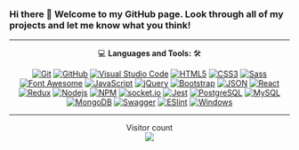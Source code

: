 ### Hi there 👋 Welcome to my GitHub page. Look through all of my projects and let me know what you think!

<!-- <h3 align="center" dir="auto"><a id="user-content-portfolio" class="anchor" aria-hidden="true" href="#portfolio" target="_blank"><svg class="octicon octicon-link" viewBox="0 0 16 16" version="1.1" width="16" height="16" aria-hidden="true"><path fill-rule="evenodd" d="M7.775 3.275a.75.75 0 001.06 1.06l1.25-1.25a2 2 0 112.83 2.83l-2.5 2.5a2 2 0 01-2.83 0 .75.75 0 00-1.06 1.06 3.5 3.5 0 004.95 0l2.5-2.5a3.5 3.5 0 00-4.95-4.95l-1.25 1.25zm-4.69 9.64a2 2 0 010-2.83l2.5-2.5a2 2 0 012.83 0 .75.75 0 001.06-1.06 3.5 3.5 0 00-4.95 0l-2.5 2.5a3.5 3.5 0 004.95 4.95l1.25-1.25a.75.75 0 00-1.06-1.06l-1.25 1.25a2 2 0 01-2.83 0z"></path></svg></a><strong><a href="https://kubakakauko.github.io/Portfolio/#home" rel="nofollow" target="_blank">Portfolio<g-emoji class="g-emoji" alias="globe_with_meridians" fallback-src="https://github.githubassets.com/images/icons/emoji/unicode/1f310.png">🌐</g-emoji></a></strong></h3>
 -->
<div align="center">
  <hr>
  <p dir="auto"><g-emoji class="g-emoji" alias="computer" fallback-src="https://github.githubassets.com/images/icons/emoji/unicode/1f4bb.png">💻</g-emoji> <strong>Languages and Tools:</strong> <g-emoji class="g-emoji" alias="hammer_and_wrench" fallback-src="https://github.githubassets.com/images/icons/emoji/unicode/1f6e0.png">🛠️</g-emoji><br></p>
  
  <p dir="auto"><a target="_blank" rel="noopener noreferrer nofollow" href="https://camo.githubusercontent.com/1653a6adb5c43f70651b03c543bf1bc9e5fdf4a90462405095881952aea12acf/68747470733a2f2f696d672e736869656c64732e696f2f62616467652f2d4769742d3030303030303f7374796c653d666c6174266c6f676f3d676974266c6f676f436f6c6f723d463035303332266c6162656c436f6c6f723d666666666666"><img src="https://camo.githubusercontent.com/1653a6adb5c43f70651b03c543bf1bc9e5fdf4a90462405095881952aea12acf/68747470733a2f2f696d672e736869656c64732e696f2f62616467652f2d4769742d3030303030303f7374796c653d666c6174266c6f676f3d676974266c6f676f436f6c6f723d463035303332266c6162656c436f6c6f723d666666666666" alt="Git" data-canonical-src="https://img.shields.io/badge/-Git-000000?style=flat&amp;logo=git&amp;logoColor=F05032&amp;labelColor=ffffff" style="max-width: 100%;"></a>
  <a target="_blank" rel="noopener noreferrer nofollow" href="https://camo.githubusercontent.com/8728a04f7d4a274561b63529af91b3c6241b9f02eaf879aa5795142adad3fdcc/68747470733a2f2f696d672e736869656c64732e696f2f62616467652f2d4769744875622d3030303030303f7374796c653d666c6174266c6f676f3d676974687562266c6f676f436f6c6f723d303030303030266c6162656c436f6c6f723d666666666666"><img src="https://camo.githubusercontent.com/8728a04f7d4a274561b63529af91b3c6241b9f02eaf879aa5795142adad3fdcc/68747470733a2f2f696d672e736869656c64732e696f2f62616467652f2d4769744875622d3030303030303f7374796c653d666c6174266c6f676f3d676974687562266c6f676f436f6c6f723d303030303030266c6162656c436f6c6f723d666666666666" alt="GitHub" data-canonical-src="https://img.shields.io/badge/-GitHub-000000?style=flat&amp;logo=github&amp;logoColor=000000&amp;labelColor=ffffff" style="max-width: 100%;"></a>
  <a target="_blank" rel="noopener noreferrer nofollow" href="https://camo.githubusercontent.com/075e998728c1c9759b9d5f3e0475092c0d41cd3f2d9ca24bebe69c98c3b47d31/68747470733a2f2f696d672e736869656c64732e696f2f62616467652f2d5653436f64652d3030303030303f7374796c653d666c6174266c6f676f3d76697375616c2d73747564696f2d636f6465266c6162656c436f6c6f723d303037414343"><img src="https://camo.githubusercontent.com/075e998728c1c9759b9d5f3e0475092c0d41cd3f2d9ca24bebe69c98c3b47d31/68747470733a2f2f696d672e736869656c64732e696f2f62616467652f2d5653436f64652d3030303030303f7374796c653d666c6174266c6f676f3d76697375616c2d73747564696f2d636f6465266c6162656c436f6c6f723d303037414343" alt="Visual Studio Code" data-canonical-src="https://img.shields.io/badge/-VSCode-000000?style=flat&amp;logo=visual-studio-code&amp;labelColor=007ACC" style="max-width: 100%;"></a>
  <a target="_blank" rel="noopener noreferrer nofollow" href="https://camo.githubusercontent.com/abedb1ff88fca4003da0fe4deb5dc44f75f688c06f1fb950694dc0a5eb182107/68747470733a2f2f696d672e736869656c64732e696f2f62616467652f2d48544d4c352d3030303030303f7374796c653d666c6174266c6f676f3d68746d6c35266c6f676f436f6c6f723d666666666666266c6162656c436f6c6f723d453334463236"><img src="https://camo.githubusercontent.com/abedb1ff88fca4003da0fe4deb5dc44f75f688c06f1fb950694dc0a5eb182107/68747470733a2f2f696d672e736869656c64732e696f2f62616467652f2d48544d4c352d3030303030303f7374796c653d666c6174266c6f676f3d68746d6c35266c6f676f436f6c6f723d666666666666266c6162656c436f6c6f723d453334463236" alt="HTML5" data-canonical-src="https://img.shields.io/badge/-HTML5-000000?style=flat&amp;logo=html5&amp;logoColor=ffffff&amp;labelColor=E34F26" style="max-width: 100%;"></a>
  <a target="_blank" rel="noopener noreferrer nofollow" href="https://camo.githubusercontent.com/cf8c6d8c66fafdffd2d1de7dc2322ea277c7fff2ba7a25e484542977bdc95e5e/68747470733a2f2f696d672e736869656c64732e696f2f62616467652f2d435353332d3030303030303f7374796c653d666c6174266c6f676f3d63737333266c6f676f436f6c6f723d666666666666266c6162656c436f6c6f723d313537324236"><img src="https://camo.githubusercontent.com/cf8c6d8c66fafdffd2d1de7dc2322ea277c7fff2ba7a25e484542977bdc95e5e/68747470733a2f2f696d672e736869656c64732e696f2f62616467652f2d435353332d3030303030303f7374796c653d666c6174266c6f676f3d63737333266c6f676f436f6c6f723d666666666666266c6162656c436f6c6f723d313537324236" alt="CSS3" data-canonical-src="https://img.shields.io/badge/-CSS3-000000?style=flat&amp;logo=css3&amp;logoColor=ffffff&amp;labelColor=1572B6" style="max-width: 100%;"></a>
  <a target="_blank" rel="noopener noreferrer nofollow" href="https://camo.githubusercontent.com/b408f36e6722bacaa03668d427418b0ee761be8169096a60025e2f61c9f710f0/68747470733a2f2f696d672e736869656c64732e696f2f62616467652f2d536173732d3030303030303f7374796c653d666c6174266c6f676f3d73617373266c6f676f436f6c6f723d666666666666266c6162656c436f6c6f723d253233434336363939"><img src="https://camo.githubusercontent.com/b408f36e6722bacaa03668d427418b0ee761be8169096a60025e2f61c9f710f0/68747470733a2f2f696d672e736869656c64732e696f2f62616467652f2d536173732d3030303030303f7374796c653d666c6174266c6f676f3d73617373266c6f676f436f6c6f723d666666666666266c6162656c436f6c6f723d253233434336363939" alt="Sass" data-canonical-src="https://img.shields.io/badge/-Sass-000000?style=flat&amp;logo=sass&amp;logoColor=ffffff&amp;labelColor=%23CC6699" style="max-width: 100%;"></a>
  <a target="_blank" rel="noopener noreferrer nofollow" href="https://camo.githubusercontent.com/4175e14510332bcd5b1d85c8f430b090108152a4f32afbb7440d7b60b32cc3ef/68747470733a2f2f696d672e736869656c64732e696f2f62616467652f2d666f6e74253230617765736f6d652d3030303030303f7374796c653d666c6174266c6f676f3d666f6e742d617765736f6d65266c6f676f436f6c6f723d333339414630266c6162656c436f6c6f723d666666666666"><img src="https://camo.githubusercontent.com/4175e14510332bcd5b1d85c8f430b090108152a4f32afbb7440d7b60b32cc3ef/68747470733a2f2f696d672e736869656c64732e696f2f62616467652f2d666f6e74253230617765736f6d652d3030303030303f7374796c653d666c6174266c6f676f3d666f6e742d617765736f6d65266c6f676f436f6c6f723d333339414630266c6162656c436f6c6f723d666666666666" alt="Font Awesome" data-canonical-src="https://img.shields.io/badge/-font%20awesome-000000?style=flat&amp;logo=font-awesome&amp;logoColor=339AF0&amp;labelColor=ffffff" style="max-width: 100%;"></a>
  <a target="_blank" rel="noopener noreferrer nofollow" href="https://camo.githubusercontent.com/ddbeaac0298ab7864fff9ed11ff78cc48623e4ff75b6ba770ceeb80fb2aa9685/68747470733a2f2f696d672e736869656c64732e696f2f62616467652f2d4a6176615363726970742d3030303030303f7374796c653d666c6174266c6f676f3d6a617661736372697074"><img src="https://camo.githubusercontent.com/ddbeaac0298ab7864fff9ed11ff78cc48623e4ff75b6ba770ceeb80fb2aa9685/68747470733a2f2f696d672e736869656c64732e696f2f62616467652f2d4a6176615363726970742d3030303030303f7374796c653d666c6174266c6f676f3d6a617661736372697074" alt="JavaScript" data-canonical-src="https://img.shields.io/badge/-JavaScript-000000?style=flat&amp;logo=javascript" style="max-width: 100%;"></a>
  <a target="_blank" rel="noopener noreferrer nofollow" href="https://camo.githubusercontent.com/524950a0241d8429cd4a727b9b990ebcb833eb60e71f9eb3265ad5b730d510c0/68747470733a2f2f696d672e736869656c64732e696f2f62616467652f2d6a51756572792d3030303030303f7374796c653d666c6174266c6f676f3d6a5175657279266c6f676f436f6c6f723d303736394144266c6162656c436f6c6f723d666666666666"><img src="https://camo.githubusercontent.com/524950a0241d8429cd4a727b9b990ebcb833eb60e71f9eb3265ad5b730d510c0/68747470733a2f2f696d672e736869656c64732e696f2f62616467652f2d6a51756572792d3030303030303f7374796c653d666c6174266c6f676f3d6a5175657279266c6f676f436f6c6f723d303736394144266c6162656c436f6c6f723d666666666666" alt="jQuery" data-canonical-src="https://img.shields.io/badge/-jQuery-000000?style=flat&amp;logo=jQuery&amp;logoColor=0769AD&amp;labelColor=ffffff" style="max-width: 100%;"></a>
  <a target="_blank" rel="noopener noreferrer nofollow" href="https://camo.githubusercontent.com/3ca859fbfb7c877decc686c49a95f557644c0a0e5055300ea344c03fcbf367ac/68747470733a2f2f696d672e736869656c64732e696f2f62616467652f2d426f6f7473747261702d3030303030303f7374796c653d666c6174266c6f676f3d626f6f747374726170266c6f676f436f6c6f723d666666666666266c6162656c436f6c6f723d353633443743"><img src="https://camo.githubusercontent.com/3ca859fbfb7c877decc686c49a95f557644c0a0e5055300ea344c03fcbf367ac/68747470733a2f2f696d672e736869656c64732e696f2f62616467652f2d426f6f7473747261702d3030303030303f7374796c653d666c6174266c6f676f3d626f6f747374726170266c6f676f436f6c6f723d666666666666266c6162656c436f6c6f723d353633443743" alt="Bootstrap" data-canonical-src="https://img.shields.io/badge/-Bootstrap-000000?style=flat&amp;logo=bootstrap&amp;logoColor=ffffff&amp;labelColor=563D7C" style="max-width: 100%;"></a>
  <a target="_blank" rel="noopener noreferrer nofollow" href="https://camo.githubusercontent.com/1b81fe709645a87f22552e3d3c000aaf0babc9bf6e69c4aad84cca06212ea736/68747470733a2f2f696d672e736869656c64732e696f2f62616467652f2d4a534f4e2d3030303030303f7374796c653d666c6174266c6f676f3d4a534f4e266c6f676f436f6c6f723d303030303030266c6162656c436f6c6f723d666666666666"><img src="https://camo.githubusercontent.com/1b81fe709645a87f22552e3d3c000aaf0babc9bf6e69c4aad84cca06212ea736/68747470733a2f2f696d672e736869656c64732e696f2f62616467652f2d4a534f4e2d3030303030303f7374796c653d666c6174266c6f676f3d4a534f4e266c6f676f436f6c6f723d303030303030266c6162656c436f6c6f723d666666666666" alt="JSON" data-canonical-src="https://img.shields.io/badge/-JSON-000000?style=flat&amp;logo=JSON&amp;logoColor=000000&amp;labelColor=ffffff" style="max-width: 100%;"></a>
  <a target="_blank" rel="noopener noreferrer nofollow" href="https://camo.githubusercontent.com/468cf30dc02e95236be519dddcfb2cf79ca827461c0e4c015c4feae7b459d59e/68747470733a2f2f696d672e736869656c64732e696f2f62616467652f2d52656163742d3030303030303f7374796c653d666c6174266c6f676f3d7265616374"><img src="https://camo.githubusercontent.com/468cf30dc02e95236be519dddcfb2cf79ca827461c0e4c015c4feae7b459d59e/68747470733a2f2f696d672e736869656c64732e696f2f62616467652f2d52656163742d3030303030303f7374796c653d666c6174266c6f676f3d7265616374" alt="React" data-canonical-src="https://img.shields.io/badge/-React-000000?style=flat&amp;logo=react" style="max-width: 100%;"></a>
  <a target="_blank" rel="noopener noreferrer nofollow" href="https://camo.githubusercontent.com/088e74e82e04ba409bd1b369013e3689b3119a8e9d5201f861f635752b6fb864/68747470733a2f2f696d672e736869656c64732e696f2f62616467652f2d52656475782d3030303030303f7374796c653d666c6174266c6f676f3d7265647578266c6f676f436f6c6f723d373634414243266c6162656c436f6c6f723d666666666666"><img src="https://camo.githubusercontent.com/088e74e82e04ba409bd1b369013e3689b3119a8e9d5201f861f635752b6fb864/68747470733a2f2f696d672e736869656c64732e696f2f62616467652f2d52656475782d3030303030303f7374796c653d666c6174266c6f676f3d7265647578266c6f676f436f6c6f723d373634414243266c6162656c436f6c6f723d666666666666" alt="Redux" data-canonical-src="https://img.shields.io/badge/-Redux-000000?style=flat&amp;logo=redux&amp;logoColor=764ABC&amp;labelColor=ffffff" style="max-width: 100%;"></a>
  <a target="_blank" rel="noopener noreferrer nofollow" href="https://camo.githubusercontent.com/c12c57fce17b030ac7cc0f25d04f278e4f3e53535134f28b61432be5a2964a01/68747470733a2f2f696d672e736869656c64732e696f2f62616467652f2d4e6f64656a732d3030303030303f7374796c653d666c6174266c6f676f3d4e6f64652e6a73"><img src="https://camo.githubusercontent.com/c12c57fce17b030ac7cc0f25d04f278e4f3e53535134f28b61432be5a2964a01/68747470733a2f2f696d672e736869656c64732e696f2f62616467652f2d4e6f64656a732d3030303030303f7374796c653d666c6174266c6f676f3d4e6f64652e6a73" alt="Nodejs" data-canonical-src="https://img.shields.io/badge/-Nodejs-000000?style=flat&amp;logo=Node.js" style="max-width: 100%;"></a>
  <a target="_blank" rel="noopener noreferrer nofollow" href="https://camo.githubusercontent.com/12bedbb704fab34f894637a13cae58f5774049fc1270627e2439f325d6aafbea/68747470733a2f2f696d672e736869656c64732e696f2f62616467652f2d6e706d2d3030303030303f7374796c653d666c6174266c6f676f3d6e706d266c6162656c436f6c6f723d666666666666"><img src="https://camo.githubusercontent.com/12bedbb704fab34f894637a13cae58f5774049fc1270627e2439f325d6aafbea/68747470733a2f2f696d672e736869656c64732e696f2f62616467652f2d6e706d2d3030303030303f7374796c653d666c6174266c6f676f3d6e706d266c6162656c436f6c6f723d666666666666" alt="NPM" data-canonical-src="https://img.shields.io/badge/-npm-000000?style=flat&amp;logo=npm&amp;labelColor=ffffff" style="max-width: 100%;"></a>
  <a target="_blank" rel="noopener noreferrer nofollow" href="https://camo.githubusercontent.com/fc6244db5d98a8d02d42256c4db7f0dd487ee6e7f2c2da4ca71ba581b56857ea/68747470733a2f2f696d672e736869656c64732e696f2f62616467652f2d536f636b65742e496f2d3030303030303f7374796c653d666c6174266c6f676f3d736f636b65742e696f266c6f676f436f6c6f723d303030303030266c6162656c436f6c6f723d666666666666"><img src="https://camo.githubusercontent.com/fc6244db5d98a8d02d42256c4db7f0dd487ee6e7f2c2da4ca71ba581b56857ea/68747470733a2f2f696d672e736869656c64732e696f2f62616467652f2d536f636b65742e496f2d3030303030303f7374796c653d666c6174266c6f676f3d736f636b65742e696f266c6f676f436f6c6f723d303030303030266c6162656c436f6c6f723d666666666666" alt="socket.io" data-canonical-src="https://img.shields.io/badge/-Socket.Io-000000?style=flat&amp;logo=socket.io&amp;logoColor=000000&amp;labelColor=ffffff" style="max-width: 100%;"></a>
  <a target="_blank" rel="noopener noreferrer nofollow" href="https://camo.githubusercontent.com/4889c6779bb168128c012643a98eb9fea140c446bf867f1288ff0da28af1cd98/68747470733a2f2f696d672e736869656c64732e696f2f62616467652f2d4a6573742d3030303030303f7374796c653d666c6174266c6f676f3d4a657374266c6f676f436f6c6f723d433231333235266c6162656c436f6c6f723d666666666666"><img src="https://camo.githubusercontent.com/4889c6779bb168128c012643a98eb9fea140c446bf867f1288ff0da28af1cd98/68747470733a2f2f696d672e736869656c64732e696f2f62616467652f2d4a6573742d3030303030303f7374796c653d666c6174266c6f676f3d4a657374266c6f676f436f6c6f723d433231333235266c6162656c436f6c6f723d666666666666" alt="Jest" data-canonical-src="https://img.shields.io/badge/-Jest-000000?style=flat&amp;logo=Jest&amp;logoColor=C21325&amp;labelColor=ffffff" style="max-width: 100%;"></a>
  <a target="_blank" rel="noopener noreferrer nofollow" href="https://camo.githubusercontent.com/d4259a7e028278eab03107887b80dca89417ed30019a23a659892f5bcc5c4362/68747470733a2f2f696d672e736869656c64732e696f2f62616467652f2d506f737467726553514c2d3030303030303f7374796c653d666c6174266c6f676f3d706f737467726573716c266c6f676f436f6c6f723d666666666666266c6162656c436f6c6f723d333336373931"><img src="https://camo.githubusercontent.com/d4259a7e028278eab03107887b80dca89417ed30019a23a659892f5bcc5c4362/68747470733a2f2f696d672e736869656c64732e696f2f62616467652f2d506f737467726553514c2d3030303030303f7374796c653d666c6174266c6f676f3d706f737467726573716c266c6f676f436f6c6f723d666666666666266c6162656c436f6c6f723d333336373931" alt="PostgreSQL" data-canonical-src="https://img.shields.io/badge/-PostgreSQL-000000?style=flat&amp;logo=postgresql&amp;logoColor=ffffff&amp;labelColor=336791" style="max-width: 100%;"></a>
  <a target="_blank" rel="noopener noreferrer nofollow" href="https://camo.githubusercontent.com/47f9afbe97de9dd321d0ee3327179957305339dd43fb24c88cdb603baa3d8e10/68747470733a2f2f696d672e736869656c64732e696f2f62616467652f2d4d7953514c2d3030303030303f7374796c653d666c6174266c6f676f3d6d7973716c266c6162656c436f6c6f723d666666666666"><img src="https://camo.githubusercontent.com/47f9afbe97de9dd321d0ee3327179957305339dd43fb24c88cdb603baa3d8e10/68747470733a2f2f696d672e736869656c64732e696f2f62616467652f2d4d7953514c2d3030303030303f7374796c653d666c6174266c6f676f3d6d7973716c266c6162656c436f6c6f723d666666666666" alt="MySQL" data-canonical-src="https://img.shields.io/badge/-MySQL-000000?style=flat&amp;logo=mysql&amp;labelColor=ffffff" style="max-width: 100%;"></a>
  <a target="_blank" rel="noopener noreferrer nofollow" href="https://camo.githubusercontent.com/e0d8dede7d6493069f956bb95a3c150d4b650f7cd265009800f132c4c760d45b/68747470733a2f2f696d672e736869656c64732e696f2f62616467652f2d4d6f6e676f44422d3030303030303f7374796c653d666c6174266c6f676f3d6d6f6e676f6462266c6162656c436f6c6f723d666666666666"><img src="https://camo.githubusercontent.com/e0d8dede7d6493069f956bb95a3c150d4b650f7cd265009800f132c4c760d45b/68747470733a2f2f696d672e736869656c64732e696f2f62616467652f2d4d6f6e676f44422d3030303030303f7374796c653d666c6174266c6f676f3d6d6f6e676f6462266c6162656c436f6c6f723d666666666666" alt="MongoDB" data-canonical-src="https://img.shields.io/badge/-MongoDB-000000?style=flat&amp;logo=mongodb&amp;labelColor=ffffff" style="max-width: 100%;"></a>
  <a target="_blank" rel="noopener noreferrer nofollow" href="https://camo.githubusercontent.com/175450633e029af13bae1ff67e553d612ae3a628acfbc6e21627fbee8fa43eee/68747470733a2f2f696d672e736869656c64732e696f2f62616467652f2d537761676765722d3030303030303f7374796c653d666c6174266c6f676f3d73776167676572"><img src="https://camo.githubusercontent.com/175450633e029af13bae1ff67e553d612ae3a628acfbc6e21627fbee8fa43eee/68747470733a2f2f696d672e736869656c64732e696f2f62616467652f2d537761676765722d3030303030303f7374796c653d666c6174266c6f676f3d73776167676572" alt="Swagger" data-canonical-src="https://img.shields.io/badge/-Swagger-000000?style=flat&amp;logo=swagger" style="max-width: 100%;"></a>
  <a target="_blank" rel="noopener noreferrer nofollow" href="https://camo.githubusercontent.com/426296bc11e34137551e7662406f75237dd9ec49ddf5eca90ebcb1b3c4f3ef27/68747470733a2f2f696d672e736869656c64732e696f2f62616467652f2d45536c696e742d3030303030303f7374796c653d666c6174266c6f676f3d45536c696e74266c6162656c436f6c6f723d344233324333"><img src="https://camo.githubusercontent.com/426296bc11e34137551e7662406f75237dd9ec49ddf5eca90ebcb1b3c4f3ef27/68747470733a2f2f696d672e736869656c64732e696f2f62616467652f2d45536c696e742d3030303030303f7374796c653d666c6174266c6f676f3d45536c696e74266c6162656c436f6c6f723d344233324333" alt="ESlint" data-canonical-src="https://img.shields.io/badge/-ESlint-000000?style=flat&amp;logo=ESlint&amp;labelColor=4B32C3" style="max-width: 100%;"></a>
  <a target="_blank" rel="noopener noreferrer nofollow" href="https://camo.githubusercontent.com/737203033bd9e4a9826ae625fa970fd56277e55f2bd539d232ed3253e05d74e9/68747470733a2f2f696d672e736869656c64732e696f2f62616467652f2d57696e646f77732d3030303030303f7374796c653d666c6174266c6f676f3d77696e646f7773266c6f676f436f6c6f723d666666666666266c6162656c436f6c6f723d303037384436"><img src="https://camo.githubusercontent.com/737203033bd9e4a9826ae625fa970fd56277e55f2bd539d232ed3253e05d74e9/68747470733a2f2f696d672e736869656c64732e696f2f62616467652f2d57696e646f77732d3030303030303f7374796c653d666c6174266c6f676f3d77696e646f7773266c6f676f436f6c6f723d666666666666266c6162656c436f6c6f723d303037384436" alt="Windows" data-canonical-src="https://img.shields.io/badge/-Windows-000000?style=flat&amp;logo=windows&amp;logoColor=ffffff&amp;labelColor=0078D6" style="max-width: 100%;"></a></p>
  <hr>
 </div>

<p align="center"> 
  Visitor count<br>
  <img src="https://profile-counter.glitch.me/kubakakauko/count.svg" />
</p>

</center>





<!--
**kubakakauko/kubakakauko** is a ✨ _special_ ✨ repository because its `README.md` (this file) appears on your GitHub profile.

Here are some ideas to get you started:

- 🔭 I’m currently working on ...
- 🌱 I’m currently learning ...
- 👯 I’m looking to collaborate on ...
- 🤔 I’m looking for help with ...
- 💬 Ask me about ...
- 📫 How to reach me: ...
- 😄 Pronouns: ...
- ⚡ Fun fact: ...
-->
